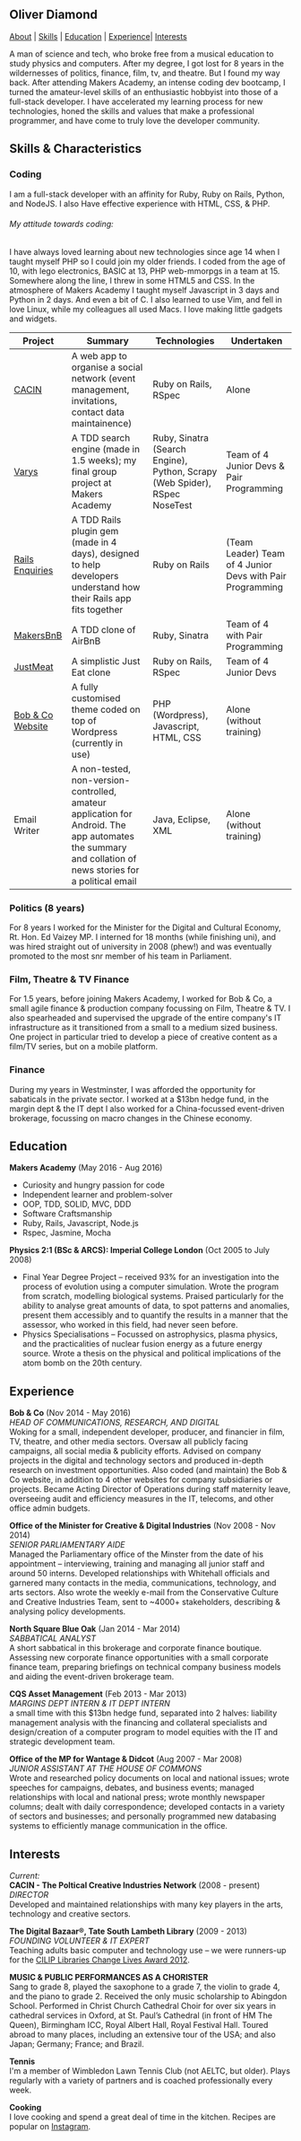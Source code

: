 ## Oliver Diamond

[About](#oliver-diamond) | [Skills](#skills--characteristics) | [Education](#education) | [Experience](#experience)|  [Interests](#interests)

A man of science and tech, who broke free from a musical education to study physics and computers. After my degree, I got lost for 8 years in the wildernesses of politics, finance, film, tv, and theatre. But I found my way back.
After attending Makers Academy, an intense coding dev bootcamp, I turned the amateur-level skills of an enthusiastic hobbyist into those of a full-stack developer. I have accelerated my learning process for new technologies, honed the skills and values that make a professional programmer, and have come to truly love the developer community.


## Skills & Characteristics
### Coding
I am a full-stack developer with an affinity for Ruby, Ruby on Rails, Python, and NodeJS. I also Have effective experience with HTML, CSS, & PHP.

###### My attitude towards coding:
I have always loved learning about new technologies since age 14 when I taught myself PHP so I could join my older friends. I coded from the age of 10, with lego electronics, BASIC at 13, PHP web-mmorpgs in a team at 15. Somewhere along the line, I threw in some HTML5 and CSS.
In the atmosphere of Makers Academy I taught myself Javascript in 3 days and Python in 2 days. And even a bit of C. I also learned to use Vim, and fell in love Linux, while my colleagues all used Macs. I love making little gadgets and widgets.

| Project | Summary | Technologies | Undertaken |  
|----|----|----|----|  
| [CACIN](http://cacin.co.uk) | A web app to organise a social network (event management, invitations, contact data maintainence) | Ruby on Rails, RSpec | Alone |  
| [Varys](https://github.com/unalterable/varys) | A TDD search engine (made in 1.5 weeks); my final group project at Makers Academy  | Ruby, Sinatra (Search Engine), Python, Scrapy (Web Spider), RSpec NoseTest  | Team of 4 Junior Devs & Pair Programming |
| [Rails Enquiries](https://github.com/unalterable/rails_enquiries/commits/master) | A TDD Rails plugin gem (made in 4 days), designed to help developers understand how their Rails app fits together | Ruby on Rails | (Team Leader) Team of 4 Junior Devs with Pair Programming |
| [MakersBnB](https://github.com/mtaner/airbnb) | A TDD clone of AirBnB | Ruby, Sinatra | Team of 4 with Pair Programming |
|[JustMeat](https://github.com/elena-vi/JustMeat/commits/master)| A simplistic Just Eat clone | Ruby on Rails, RSpec | Team of 4 Junior Devs |
| [Bob & Co Website](http://bobandco.co.uk/oliver-diamond)| A fully customised theme coded on top of Wordpress (currently in use) | PHP (Wordpress), Javascript, HTML, CSS | Alone (without training) |
| Email Writer | A non-tested, non-version-controlled, amateur application for Android. The app automates the summary and collation of news stories for a political email | Java, Eclipse, XML | Alone (without training)


### Politics (8 years)
For 8 years I worked for the Minister for the Digital and Cultural Economy, Rt. Hon. Ed Vaizey MP. I interned for 18 months (while finishing uni), and was hired straight out of university in 2008 (phew!) and was eventually promoted to the most snr member of his team in Parliament.

### Film, Theatre & TV Finance
For 1.5 years, before joining Makers Academy, I worked for Bob & Co, a small agile finance & production company focussing on Film, Theatre & TV. I also spearheaded and supervised the upgrade of the entire company's IT infrastructure as it transitioned from a small to a medium sized business.
One project in particular tried to develop a piece of creative content as a film/TV series, but on a mobile platform.

### Finance
During my years in Westminster, I was afforded the opportunity for sabaticals in the private sector. I worked at a $13bn hedge fund, in the margin dept & the IT dept
I also worked for a China-focussed event-driven brokerage, focussing on macro changes in the Chinese economy.


## Education

**Makers Academy**
(May 2016 - Aug 2016)  
- Curiosity and hungry passion for code
- Independent learner and problem-solver
- OOP, TDD, SOLID, MVC, DDD
- Software Craftsmanship
- Ruby, Rails, Javascript, Node.js
- Rspec, Jasmine, Mocha

**Physics 2:1 (BSc & ARCS): Imperial College London**
(Oct 2005 to July 2008)  
- Final Year Degree Project – received 93% for an investigation into the process of evolution using a computer simulation. Wrote the program from scratch, modelling biological systems. Praised particularly for the ability to analyse great amounts of data, to spot patterns and anomalies, present them accessibly and to quantify the results in a manner that the assessor, who worked in this field, had never seen before.
- Physics Specialisations – Focussed on astrophysics, plasma physics, and the practicalities of nuclear fusion energy as a future energy source. Wrote a thesis on the physical and political implications of the atom bomb on the 20th century.


## Experience

**Bob & Co**
(Nov 2014 - May 2016)    
*HEAD OF COMMUNICATIONS, RESEARCH, AND DIGITAL*    
Woking for a  small, independent developer, producer, and financier in film, TV, theatre, and other media sectors. Oversaw all publicly facing campaigns, all social media &amp; publicity efforts. Advised on company projects in the digital and technology sectors and produced in-depth research on investment opportunities. Also coded (and maintain) the Bob &amp; Co website, in addition to 4 other websites for company subsidiaries or projects. Became Acting Director of Operations during staff maternity leave, overseeing audit and efficiency measures in the IT, telecoms, and other office admin budgets.

**Office of the Minister for Creative & Digital Industries**
(Nov 2008 - Nov 2014)  
*SENIOR PARLIAMENTARY AIDE*  
Managed the Parliamentary office of the Minster from the date of his appointment – interviewing, training and managing all junior staff and around 50 interns. Developed relationships with Whitehall officials and garnered many contacts in the media, communications, technology, and arts sectors. Also wrote the weekly e-mail from the Conservative Culture and Creative Industries Team, sent to ~4000+ stakeholders, describing &amp; analysing policy developments.  

**North Square Blue Oak**
(Jan 2014 - Mar 2014)  
*SABBATICAL ANALYST*  
A short sabbatical in this brokerage and corporate finance boutique. Assessing new corporate finance opportunities with a small corporate finance team, preparing briefings on technical company business models and aiding the event-driven brokerage team.

**CQS Asset Management**
(Feb 2013 - Mar 2013)  
*MARGINS DEPT INTERN & IT DEPT INTERN*  
a small time with this $13bn hedge fund, separated into 2 halves: liability management analysis with the financing and collateral specialists and design/creation of a computer program to model equities with the IT and strategic development team.

**Office of the MP for Wantage & Didcot**
(Aug 2007 - Mar 2008)  
*JUNIOR ASSISTANT AT THE HOUSE OF COMMONS*  
Wrote and researched policy documents on local and national issues; wrote speeches for campaigns, debates, and business events; managed relationships with local and national press; wrote monthly newspaper columns; dealt with daily correspondence; developed contacts in a variety of sectors and businesses; and personally programmed new databasing systems to efficiently manage communication in the office.


## Interests

*Current:*  
**CACIN - The Poltical Creative Industries Network**
(2008 - present)  
*DIRECTOR*  
Developed and maintained relationships with many key players in the arts, technology and creative sectors.

**The Digital Bazaar®, Tate South Lambeth Library**
(2009 - 2013)  
*FOUNDING VOLUNTEER & IT EXPERT*  
Teaching adults basic computer and technology use – we were runners-up for the [CILIP Libraries Change Lives Award 2012](http://www.cilip.org.uk/cilip/advocacy-awards-and-projects/awards-and-medals/libraries-change-lives-award/past-libraries).

**MUSIC &amp; PUBLIC PERFORMANCES AS A CHORISTER**   
Sang to grade 8, played the saxophone to a grade 7, the violin to grade 4, and the piano to grade 2. Received the only music scholarship to Abingdon School. Performed in Christ Church Cathedral Choir for over six years in cathedral services in Oxford, at St. Paul’s Cathedral (in front of HM The Queen), Birmingham ICC, Royal Albert Hall, Royal Festival Hall. Toured abroad to many places, including an extensive tour of the USA; and also Japan; Germany; France; and Brazil.

**Tennis**  
I'm a member of Wimbledon Lawn Tennis Club (not AELTC, but older). Plays regularly with a variety of partners and is coached professionally every week.

**Cooking**  
I love cooking and spend a great deal of time in the kitchen. Recipes are popular on [Instagram](http://instagram.com/diamondoliver).
